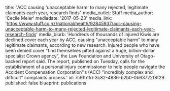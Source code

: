 title: "ACC causing 'unacceptable harm' to many rejected, legitimate claimants each year, research finds"
media_outlet: Stuff
media_author: 'Cecile Meier'
mediadate: '2017-05-23'
media_link: 'https://www.stuff.co.nz/national/health/92845937/acc-causing-unacceptable-harm-to-many-rejected-legitimate-claimants-each-year-research-finds'
media_blurb: 'Hundreds of thousands of injured Kiwis are declined cover each year by ACC, causing "unacceptable harm" to many legitimate claimants, according to new research. Injured people who have been denied cover "find themselves pitted against a huge, billion-dollar specialist Crown agency", the Law Foundation and University of Otago-backed report said. The report, published on Tuesday, calls for the establishment of a personal injury commissioner to help people navigate the Accident Compensation Corporation''s (ACC) "incredibly complex and difficult" complaints process.'
id: 7c9fb1fd-3c82-4836-b2b0-0b63722f8f29
published: false
blueprint: publications
